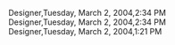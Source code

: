 ﻿Designer,Tuesday, March 2, 2004,2:34 PM  Designer,Tuesday, March 2, 2004,2:34 PM  Designer,Tuesday, March 2, 2004,1:21 PM